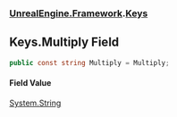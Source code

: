 ### [UnrealEngine.Framework](UnrealEngine_Framework.md 'UnrealEngine.Framework').[Keys](Keys.md 'UnrealEngine.Framework.Keys')
## Keys.Multiply Field
```csharp
public const string Multiply = Multiply;
```
#### Field Value
[System.String](https://docs.microsoft.com/en-us/dotnet/api/System.String 'System.String')
